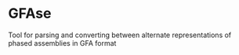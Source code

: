 # GFAse
Tool for parsing and converting between alternate representations of phased assemblies in GFA format
